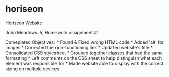 # horiseon

Horiseon Website

John Meadows Jr, Homework assignment #1

Comepleted Objectives:
    * Found & Fixed wrong HTML code
        * Added 'alt' for images
        * Corrected the non-functioning link
    * Updated website's title
    * Consolidated CSS stylesheet
        * Grouped together classes that had the same formatting
        * Left comments on the CSS sheet to help distinguish what each element was responsible for
    * Made website able to display with the correct sizing on multiple devices